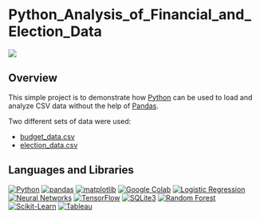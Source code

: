 # Python_Analysis_of_Financial_and_Election_Data

<img src="https://www.fortworthtexas.gov/files/assets/public/news/images/city-news-elections-graphic.jpg?dimension=pageimage&w=480">

## Overview

This simple project is to demonstrate how [Python](https://www.python.org/) can be used to load and analyze CSV data without the help of [Pandas](https://pandas.pydata.org/).

Two different sets of data were used:

- [budget_data.csv](https://github.com/ericyang91/Python_Analysis_of_Financial_and_Election_Data/blob/main/PyBank/Resources/budget_data.csv) 
- [election_data.csv](https://github.com/ericyang91/Python_Analysis_of_Financial_and_Election_Data/blob/main/PyPoll/Resources/election_data.csv)




## Languages and Libraries

[![Python](https://img.shields.io/badge/Python-3.x-blue.svg)](https://www.python.org/)
[![pandas](https://img.shields.io/badge/pandas-1.x-orange.svg)](https://pandas.pydata.org/)
[![matplotlib](https://img.shields.io/badge/matplotlib-3.x-green.svg)](https://matplotlib.org/)
[![Google Colab](https://img.shields.io/badge/Google%20Colab-blueviolet.svg)](https://colab.research.google.com/)
[![Logistic Regression](https://img.shields.io/badge/Logistic%20Regression-red.svg)](https://en.wikipedia.org/wiki/Logistic_regression)
[![Neural Networks](https://img.shields.io/badge/Neural%20Networks-yellow.svg)](https://en.wikipedia.org/wiki/Artificial_neural_network)
[![TensorFlow](https://img.shields.io/badge/TensorFlow-2.x-orange.svg)](https://www.tensorflow.org/)
[![SQLite3](https://img.shields.io/badge/SQLite-3.x-blue.svg)](https://www.sqlite.org/index.html)
[![Random Forest](https://img.shields.io/badge/Random_Forest-Machine_Learning-green)](https://en.wikipedia.org/wiki/Random_forest)
[![Scikit-Learn](https://img.shields.io/badge/Scikit_Learn-Machine_Learning-blue)](https://scikit-learn.org/)
[![Tableau](https://img.shields.io/badge/Tableau-Data_Visualization-orange)](https://www.tableau.com/)

